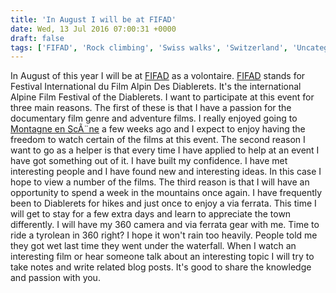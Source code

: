 ```yaml
---
title: 'In August I will be at FIFAD'
date: Wed, 13 Jul 2016 07:00:31 +0000
draft: false
tags: ['FIFAD', 'Rock climbing', 'Swiss walks', 'Switzerland', 'Uncategorized', 'Via Ferrata']
---
```


In August of this year I will be at [FIFAD](http://www.fifad.ch/) as a volontaire. [FIFAD](http://www.fifad.ch/) stands for Festival International du Film Alpin Des Diablerets. It's the international Alpine Film Festival of the Diablerets. I want to participate at this event for three main reasons. The first of these is that I have a passion for the documentary film genre and adventure films. I really enjoyed going to [Montagne en ScÃ¨ne](http://www.montagne-en-scene.com/) a few weeks ago and I expect to enjoy having the freedom to watch certain of the films at this event. The second reason I want to go as a helper is that every time I have applied to help at an event I have got something out of it. I have built my confidence. I have met interesting people and I have found new and interesting ideas. In this case I hope to view a number of the films. The third reason is that I will have an opportunity to spend a week in the mountains once again. I have frequently been to Diablerets for hikes and just once to enjoy a via ferrata. This time I will get to stay for a few extra days and learn to appreciate the town differently. I will have my 360 camera and via ferrata gear with me. Time to ride a tyrolean in 360 right? I hope it won't rain too heavily. People told me they got wet last time they went under the waterfall. When I watch an interesting film or hear someone talk about an interesting topic I will try to take notes and write related blog posts. It's good to share the knowledge and passion with you.